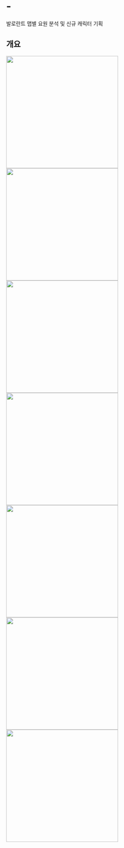 # -
발로란트 맵별 요원 분석 및 신규 캐릭터 기획

## 개요



<img src="https://github.com/user-attachments/assets/c9c58448-9a9c-4a1b-b076-7105bc1b8beb" width="300px" height="300px">
<img src="https://github.com/user-attachments/assets/83a48b46-6299-4789-98b9-a59fd77342ee" width="300px" height="300px">
<img src="https://github.com/user-attachments/assets/9cf41ba4-4dfe-4866-81e8-cffa5e45ee8c" width="300px" height="300px">
<img src="https://github.com/user-attachments/assets/d3130b84-cc36-46a6-9978-2cf068699b57" width="300px" height="300px">
<img src="https://github.com/user-attachments/assets/72aaea03-2062-4728-8295-13cdba62ad49" width="300px" height="300px">
<img src="https://github.com/user-attachments/assets/a408378a-8a96-429f-96dc-b496bae7a99a" width="300px" height="300px">
<img src="https://github.com/user-attachments/assets/39d573cd-ac0f-4905-bc43-895599c370e8" width="300px" height="300px">

